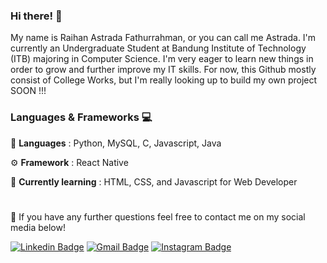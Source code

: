 ### Hi there! 👋
My name is Raihan Astrada Fathurrahman, or you can call me Astrada. I'm currently an Undergraduate Student at Bandung Institute of Technology (ITB) majoring in Computer Science. I'm very eager to learn new things in order to grow and further improve my IT skills. For now, this Github mostly consist of College Works, but I'm really looking up to build my own project SOON !!!

### Languages & Frameworks 💻
📄 **Languages** : Python, MySQL, C, Javascript, Java

⚙ **Framework** : React Native

🌱 **Currently learning** : HTML, CSS, and Javascript for Web Developer


#
💬 If you have any further questions feel free to contact me on my social media below!

[![Linkedin Badge](https://img.shields.io/badge/-Raihan_Astrada_Fathurrahman-blue?style=flat&logo=Linkedin&logoColor=white&link=https://www.linkedin.com/in/raihanastrada/)](https://www.linkedin.com/in/raihanastrada/)
[![Gmail Badge](https://img.shields.io/badge/-raihan.astrada-c14438?style=flat&logo=Gmail&logoColor=white&link=mailto:raihan.astrada@gmail.com)](mailto:raihan.astrada@gmail.com)
[![Instagram Badge](https://img.shields.io/badge/-@raihanastrada-E4405F?style=flat&logo=instagram&logoColor=white&link=https://instagram.com/raihanastrada/)](https://instagram.com/raihanastrada)
<!--
**raihanastrada/raihanastrada** is a ✨ _special_ ✨ repository because its `README.md` (this file) appears on your GitHub profile.

Here are some ideas to get you started:

- 🔭 I’m currently working on ...
- 🌱 I’m currently learning ...
- 👯 I’m looking to collaborate on ...
- 🤔 I’m looking for help with ...
- 💬 Ask me about ...
- 📫 How to reach me: ...
- 😄 Pronouns: ...
- ⚡ Fun fact: ...
-->
